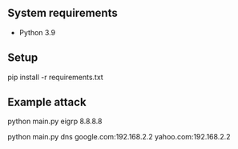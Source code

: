 ## System requirements
- Python 3.9

## Setup
pip install -r requirements.txt

## Example attack
python main.py eigrp 8.8.8.8

python main.py dns google.com:192.168.2.2 yahoo.com:192.168.2.2